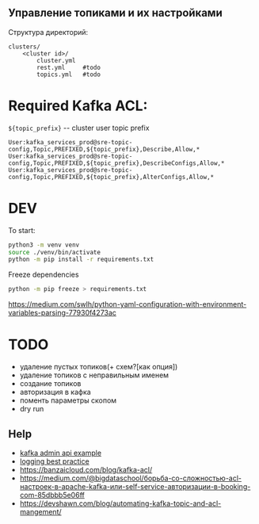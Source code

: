 Управление топиками и их настройками
--------------------------------------------

Структура директорий:
```
clusters/
    <cluster id>/
        cluster.yml
        rest.yml     #todo
        topics.yml   #todo
```

Required Kafka ACL:
===================

`${topic_prefix}` -- cluster user topic prefix

```
User:kafka_services_prod@sre-topic-config,Topic,PREFIXED,${topic_prefix},Describe,Allow,*
User:kafka_services_prod@sre-topic-config,Topic,PREFIXED,${topic_prefix},DescribeConfigs,Allow,*
User:kafka_services_prod@sre-topic-config,Topic,PREFIXED,${topic_prefix},AlterConfigs,Allow,*
```

DEV
===

To start:

```bash
python3 -m venv venv
source ./venv/bin/activate
python -m pip install -r requirements.txt
```

Freeze dependencies
```bash
python -m pip freeze > requirements.txt
```

https://medium.com/swlh/python-yaml-configuration-with-environment-variables-parsing-77930f4273ac

TODO
====

- удаление пустых топиков(+ схем?[как опция])
- удаление топиков с неправильным именем
- создание топиков
- авторизация в кафка
- поменть параметры скопом
- dry run

Help
----

* [kafka admin api example](https://github.com/confluentinc/confluent-kafka-python/blob/master/examples/adminapi.py)
* [logging best practice](https://www.datadoghq.com/blog/python-logging-best-practices/)
* https://banzaicloud.com/blog/kafka-acl/
* https://medium.com/@bigdataschool/борьба-со-сложностью-acl-настроек-в-apache-kafka-или-self-service-авторизации-в-booking-com-85dbbb5e06ff
* https://devshawn.com/blog/automating-kafka-topic-and-acl-mangement/
